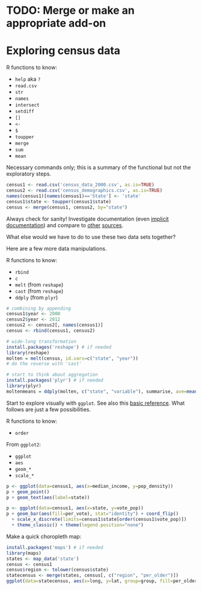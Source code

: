 # TODO: Merge or make an appropriate add-on

# Exploring census data

R functions to know:
* `help` aka `?`
* `read.csv`
* `str`
* `names`
* `intersect`
* `setdiff`
* `[]`
* `<-`
* `$`
* `toupper`
* `merge`
* `sum`
* `mean`

Necessary commands only; this is a summary of the functional but not the exploratory steps.

```R
census1 <- read.csv('census_data_2000.csv', as.is=TRUE)
census2 <- read.csv('census_demographics.csv', as.is=TRUE)
names(census1)[names(census1)=='State'] <- 'state'
census1$state <- toupper(census1$state)
census <- merge(census1, census2, by="state")
```

Always check for sanity! Investigate documentation (even [implicit](https://github.com/jseabold/538model/blob/master/get_census_data.py) [documentation](https://github.com/jseabold/538model/blob/master/historical_adjustment.py)) and compare to [other](http://www.multpl.com/united-states-population/table) [sources](http://en.wikipedia.org/wiki/Voter_turnout_in_the_United_States_presidential_elections).

What else would we have to do to use these two data sets together?

Here are a few more data manipulations.

R functions to know:
* `rbind`
* `c`
* `melt` (from `reshape`)
* `cast` (from `reshape`)
* `ddply` (from `plyr`)

```R
# combining by appending
census1$year <- 2000
census2$year <- 2012
census2 <- census2[, names(census1)]
census <- rbind(census1, census2)

# wide-long transformation
install.packages('reshape') # if needed
library(reshape)
molten = melt(census, id.vars=c("state", "year"))
# do the reverse with 'cast'

# start to think about aggregation
install.packages('plyr') # if needed
library(plyr)
moltenmeans = ddply(molten, c("state", "variable"), summarise, ave=mean(value))
```

Start to explore visually with `ggplot`. See also this [basic reference](https://github.com/arahuja/GADS4/wiki/Basic-reference-for-ggplot2). What follows are just a few possibilities.

R functions to know:
* `order`

From `ggplot2`:
* `ggplot`
* `aes`
* `geom_*`
* `scale_*`

```R
p <- ggplot(data=census1, aes(x=median_income, y=pop_density))
p + geom_point()
p + geom_text(aes(label=state))

p <- ggplot(data=census1, aes(x=state, y=vote_pop))
p + geom_bar(aes(fill=per_vote), stat="identity") + coord_flip()
  + scale_x_discrete(limits=census1$state[order(census1$vote_pop)])
  + theme_classic() + theme(legend.position="none")
```

Make a quick choropleth map:

```R
install.packages('maps') # if needed
library(maps)
states <- map_data('state')
census <- census1
census$region <- tolower(census$state)
statecensus <- merge(states, census[, c("region", "per_older")])
ggplot(data=statecensus, aes(x=long, y=lat, group=group, fill=per_older)) + geom_polygon()
```
